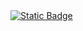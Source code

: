 <div id="badges" align ="center">
  <a href= "https://vk.com/id748018272"
     <img alt="Static Badge" src="https://img.shields.io/badge/VK-blue?style=for-the-badge&logo=VK&logoColor=white">
    </a>
</div>
<div>
    <a href= "https://mail.google.com/mail/u/0/#inbox">
      <img alt="Static Badge" src="https://img.shields.io/badge/Email-red?style=for-the-badge&logo=Gmail&logoColor=white">
    </a>
  </div>

     
  
